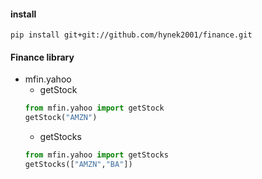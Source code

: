 #### install
```
pip install git+git://github.com/hynek2001/finance.git
```
#### Finance library
* mfin.yahoo  
  * getStock
  ```python
  from mfin.yahoo import getStock
  getStock("AMZN")
  ```        
  * getStocks  
  ```python
  from mfin.yahoo import getStocks
  getStocks(["AMZN","BA"])
  ```
  